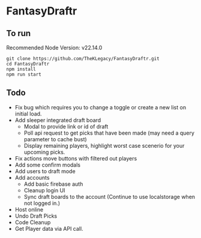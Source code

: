 # FantasyDraftr

## To run

Recommended Node Version: v22.14.0 

```
git clone https://github.com/TheKLegacy/FantasyDraftr.git
cd FantasyDraftr
npm install
npm run start
```

## Todo

- Fix bug which requires you to change a toggle or create a new list on initial load.
- Add sleeper integrated draft board
  - Modal to provide link or id of draft
  - Poll api request to get picks that have been made (may need a query parameter to cache bust)
  - Display remaining players, highlight worst case scenerio for your upcoming picks. 
- Fix actions move buttons with filtered out players
- Add some confirm modals
- Add users to draft mode
- Add accounts
  - Add basic firebase auth
  - Cleanup login UI
  - Sync draft boards to the account (Continue to use localstorage when not logged in.)
- Host online
- Undo Draft Picks
- Code Cleanup
- Get Player data via API call.
